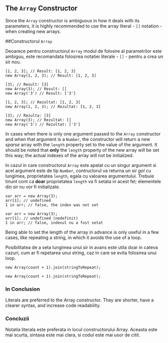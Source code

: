 ## The `Array` Constructor

Since the `Array` constructor is ambiguous in how it deals with its parameters,
it is highly recommended to use the array literal - `[]` notation - 
when creating new arrays.

##Constructorul `Array`

Deoarece pentru constructorul `Array`  modul de folosire al parametrilor este ambiguu,
este recomandata folosirea notatiei literale - `[]` - pentru a crea un sir nou.

    [1, 2, 3]; // Result: [1, 2, 3]
    new Array(1, 2, 3); // Result: [1, 2, 3]
    
    [3]; // Result: [3]
    new Array(3); // Result: []
    new Array('3') // Result: ['3']
    
    [1, 2, 3]; // Rezultat: [1, 2, 3]
    new Array(1, 2, 3); // Rezultat: [1, 2, 3]

    [3]; // Rezulta: [3]
    new Array(3); // Rezultat: []
    new Array('3') // Rezultat: ['3']

In cases when there is only one argument passed to the `Array` constructor
and when that argument is a `Number`, the constructor will return a new *sparse* 
array with the `length` property set to the value of the argument. It should be 
noted that **only** the `length` property of the new array will be set this way; 
the actual indexes of the array will not be initialized. 

In cazul in care constructorul `Array` este apelat cu un singur argument
si acel argument este de tip `Number`, contructorul va returna un sir *gol*
cu lungimea, proprietatea `length`, egala cu valoarea argumentului. Trebuie tinunt cont ca
**doar** proprietatea `length` va fi setata in acest fel; elementele din sir nu vor fi initializate.
 

    var arr = new Array(3);
    arr[1]; // undefined
    1 in arr; // false, the index was not set
    
    var arr = new Array(3);
    arr[1]; // undefined (nedefinit)
    1 in arr; // false, indexul nu a fost setat

Being able to set the length of the array in advance is only useful in a few
cases, like repeating a string, in which it avoids the use of a loop.

Posibilitatea de a seta lungimea unui sir in avans este utila doar in cateva
cazuri, cum ar fi repetarea unui string, caz in care se evita folosirea unui loop.

    new Array(count + 1).join(stringToRepeat);
    
    new Array(count + 1).join(stringToRepeat);

### In Conclusion

Literals are preferred to the Array constructor. They are shorter, have a clearer syntax, and increase code
readability.

### Concluzii

Notatia literala este preferata in locul constructorului Array. Aceasta este mai scurta, sintaxa este mai clara,
si codul este mai usor de citit.